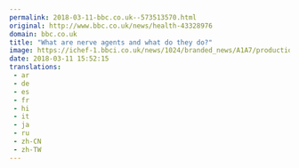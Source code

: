 ```yaml
---
permalink: 2018-03-11-bbc.co.uk--573513570.html
original: http://www.bbc.co.uk/news/health-43328976
domain: bbc.co.uk
title: "What are nerve agents and what do they do?"
image: https://ichef-1.bbci.co.uk/news/1024/branded_news/A1A7/production/_100338314_skripal_suits.jpg
date: 2018-03-11 15:52:15
translations: 
 - ar
 - de
 - es
 - fr
 - hi
 - it
 - ja
 - ru
 - zh-CN
 - zh-TW
---
```


